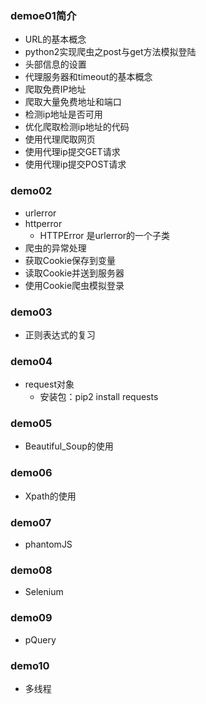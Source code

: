 ### demoe01简介
* URL的基本概念
* python2实现爬虫之post与get方法模拟登陆
* 头部信息的设置
* 代理服务器和timeout的基本概念
* 爬取免费IP地址
* 爬取大量免费地址和端口
* 检测ip地址是否可用
* 优化爬取检测ip地址的代码
* 使用代理爬取网页
* 使用代理ip提交GET请求
* 使用代理ip提交POST请求

### demo02
* urlerror
* httperror
    * HTTPError 是urlerror的一个子类
* 爬虫的异常处理
* 获取Cookie保存到变量
* 读取Cookie并送到服务器
* 使用Cookie爬虫模拟登录

### demo03
* 正则表达式的复习

### demo04
* request对象
    * 安装包：pip2 install requests
    
### demo05
* Beautiful_Soup的使用

### demo06
* Xpath的使用

### demo07
* phantomJS

### demo08
* Selenium

### demo09
* pQuery

### demo10
* 多线程